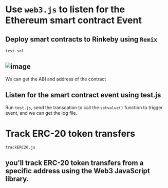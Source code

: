 # Use `web3.js` to listen for the Ethereum smart contract Event


## Deploy smart contracts to Rinkeby using `Remix`

`test.sol`

![image](https://user-images.githubusercontent.com/52559342/185623033-3e9adc6a-de02-47a1-8d88-eb084b0ab823.png)
-----
We can get the ABI and address of the contract


## Listen for the smart contract event using test.js

Run `test.js`, send the transcation to call the `setvalue()` function to trigger event, and we can get the log file.


# Track ERC-20 token transfers

`trackERC20.js`
## you'll track ERC-20 token transfers from a specific address using the Web3 JavaScript library.
